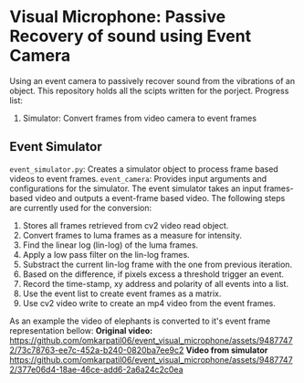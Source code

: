 # Visual Microphone: Passive Recovery of sound using Event Camera
Using an event camera to passively recover sound from the vibrations of an object. This repository holds all the scipts written for the porject.
Progress list:
1. Simulator: Convert frames from video camera to event frames

## Event Simulator
```event_simulator.py```: Creates a simulator object to process frame based videos to event frames.
```event_camera```: Provides input arguments and configurations for the simulator.
The event simulator takes an input frames-based video and outputs a event-frame based video. The following steps are currently used for the conversion:
1. Stores all frames retrieved from cv2 video read object.
2. Convert frames to luma frames as a measure for intensity.
3. Find the linear log (lin-log) of the luma frames.
4. Apply a low pass filter on the lin-log frames.
5. Substract the current lin-log frame with the one from previous iteration.
6. Based on the difference, if pixels excess a threshold trigger an event.
7. Record the time-stamp, xy address and polarity of all events into a list.
8. Use the event list to create event frames as a matrix.
9. Use cv2 video write to create an mp4 video from the event frames.

As an example the video of elephants is converted to it's event frame representation bellow:
**Original video:**
https://github.com/omkarpatil06/event_visual_microphone/assets/94877472/73c78763-ee7c-452a-b240-0820ba7ee9c2
**Video from simulator**
https://github.com/omkarpatil06/event_visual_microphone/assets/94877472/377e06d4-18ae-46ce-add6-2a6a24c2c0ea


